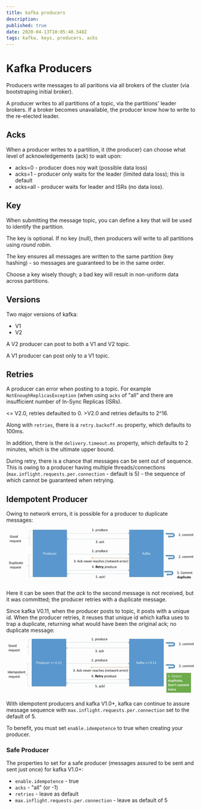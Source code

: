 ```yaml
---
title: kafka producers
description: 
published: true
date: 2020-04-13T10:05:40.548Z
tags: kafka, keys, producers, acks
---
```


# Kafka Producers
Producers write messages to all paritions via all brokers of the cluster (via bootstraping initial broker).

A producer writes to all partitions of a topic, via the partitions' leader brokers. If a broker becomes unavailable, the producer know how to write to the re-elected leader.

## Acks
When a producer writes to a partition, it (the producer) can choose what level of acknowledgements (ack) to wait upon:
* acks=0 - producer does noy wait (possible data loss)
* acks=1 - producer only waits for the leader (limited data loss); this is default
* acks=all - producer waits for leader and ISRs (no data loss).


## Key
When submitting the message topic, you can define a key that will be used to identify the partition.

The key is optional. If no key (null), then producers will write to all partitions using _round robin_.

The key ensures all messages are written to the same partition (key hashing) - so messages are guaranteed to be in the same order.

Choose a key wisely though; a bad key will result in non-uniform data across partitions.

## Versions
Two major versions of kafka:
* V1
* V2

A V2 producer can post to both a V1 and V2 topic.

A V1 producer can post only to a V1 topic.

## Retries
A producer can error when posting to a topic. For example `NotEnoughReplicasException` (when using `acks` of "all" and there are insufficient number of In-Sync Replicas (ISRs).

<= V2.0, retries defaulted to 0. >V2.0 and retries defaults to 2^16.

Along with `retries`, there is a `retry.backoff.ms` property, which defaults to 100ms.

In addition, there is the `delivery.timeout.ms` property, which defaults to 2 minutes, which is the ultimate upper bound.

During retry, there is a chance that messages can be sent out of sequence. This is owing to a producer having multiple threads/connections (`max.inflight.requests.per.connection` - default is 5) - the sequence of which cannot be guaranteed when retrying.

## Idempotent Producer
Owing to network errors, it is possible for a producer to duplicate messages:
![kafka-idempotent-producer-why.png](/uploads/kafka/kafka-idempotent-producer-why.png)

Here it can be seen that the _ack_ to the second message is not received, but it was committed; the producer retries with a duplicate message.

Since kafka V0.11, when the producer posts to topic, it posts with a unique id. When the producer retries, it reuses that unique id which kafka uses to trap a duplicate, returning what would have been the original ack; no duplicate message:
![kafka-idempotent-producer-effect.png](/uploads/kafka/kafka-idempotent-producer-effect.png)

With idempotent producers and kafka V1.0+, kafka can continue to assure message sequence with `max.inflight.requests.per.connection` set to the default of 5.

To benefit, you must set `enable.idempotence` to true when creating your producer.

### Safe Producer
The properties to set for a safe producer (messages assured to be sent and sent just once) for kafka V1.0+:

* `enable.idempotence` - true
* `acks` - "all" (or -1)
* `retries` - leave as default
* `max.inflight.requests.per.connection` - leave as default of 5
